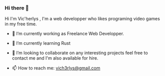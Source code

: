 ### Hi there 👋

<!--
**Vich3rlys14/vich3rlys14** is a ✨ _special_ ✨ repository because its `README.md` (this file) appears on your GitHub profile.
Hi I'm Vic'herlys , I'm a web developper who likes 

- 🔭 I’m currently working as Freelance Web developper. 
- 🌱 I’m currently learning Rust
- 👯 I’m looking to collaborate on any interesting projects project 

- 📫 How to reach me: [vich3rlys@gmail.com](mailto:vich3rlys@gmail.com)

-->
Hi I'm Vic'herlys , I'm a web developper who likes programing video games in my free time.

- 🔭 I’m currently working as Freelance Web Developper. 
- 🌱 I’m currently learning Rust
- 👯 I’m looking to collaborate on any interesting projects feel free to contact me and I'm also available for hire.

- 📫 How to reach me: [vich3rlys@gmail.com](mailto:vich3rlys@gmail.com)
